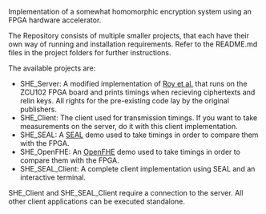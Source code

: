 Implementation of a somewhat homomorphic encryption system using an FPGA hardware accelerator.

The Repository consists of multiple smaller projects, that each have their own way of running and installation requirements.
Refer to the README.md files in the project folders for further instructions.

The available projects are:
- SHE_Server: A modified implementation of [Roy et al.](https://github.com/KULeuven-COSIC/HEAT/tree/master) that runs on the ZCU102 FPGA board and prints timings when recieving ciphertexts and relin keys. All rights for the pre-existing code lay by the original publishers.
- SHE_Client: The client used for transmission timings. If you want to take measurements on the server, do it with this client implementation.
- SHE_SEAL: A [SEAL](https://github.com/microsoft/SEAL) demo used to take timings in order to compare them with the FPGA.
- SHE_OpenFHE: An [OpenFHE](https://github.com/openfheorg/openfhe-development) demo used to take timings in order to compare them with the FPGA.
- SHE_SEAL_Client: A complete client implementation using SEAL and an interactive terminal. 

SHE_Client and SHE_SEAL_Client require a connection to the server. All other client applications can be executed standalone.
